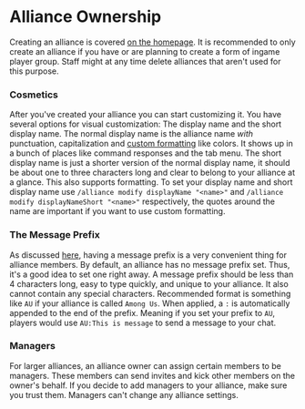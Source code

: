 # Alliance Ownership

Creating an alliance is covered [on the homepage]. 
It is recommended to only create an alliance if 
you have or are planning to create a form of ingame player group.
Staff might at any time delete alliances that aren't used for this purpose.

[on the homepage]: index.md#Creating-an-alliance

### Cosmetics

After you've created your alliance you can start customizing
it. You have several options for visual customization:
The display name and the short display name.
The normal display name is the alliance name
*with* punctuation, capitalization and [custom formatting] like colors.
It shows up in a bunch of places like command responses and the tab menu.
The short display name is just a shorter version of the normal display name,
it should be about one to three characters long and clear
to belong to your alliance at a glance. This also supports formatting.
To set your display name and short display name use
`/alliance modify displayName "<name>"` and `/alliance modify displayNameShort "<name>"` respectively,
the quotes around the name are important if you want to use custom formatting.

[custom formatting]: formatting.md

### The Message Prefix

As discussed [here], having a message prefix is a very 
convenient thing for alliance members.
By default, an alliance has no message prefix set. Thus, 
it's a good idea to set one right away.
A message prefix should be less than 4 characters long,
easy to type quickly, and unique to your alliance.
It also cannot contain any special characters.
Recommended format is something like `AU` if your alliance
is called `Among Us`. When applied, a `:` is automatically 
appended to the end of the prefix. Meaning if you set your prefix to `AU`,
players would use `AU:This is message` to send a message to your chat.

[here]: chatrooms-basics.md

### Managers

For larger alliances, an alliance owner can assign certain members to be managers.
These members can send invites and kick other members on the owner's behalf.
If you decide to add managers to your alliance, make sure you trust them.
Managers can't change any alliance settings.